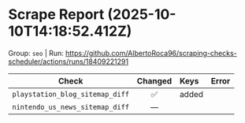 # Scrape Report (2025-10-10T14:18:52.412Z)

Group: `seo`  |  Run: https://github.com/AlbertoRoca96/scraping-checks-scheduler/actions/runs/18409221291

| Check | Changed | Keys | Error |
|---|:---:|:--|:--|
| `playstation_blog_sitemap_diff` | ✅ | added |  |
| `nintendo_us_news_sitemap_diff` | — |  |  |
